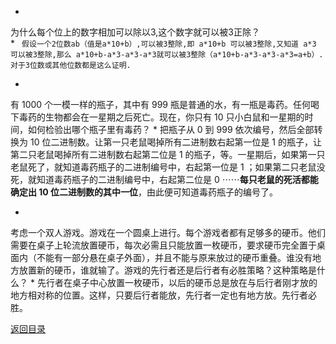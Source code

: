 * 
为什么每个位上的数字相加可以除以3,这个数字就可以被3正除？<br>
    * 
``` 假设一个2位数ab（值是a*10+b）,可以被3整除,即 a*10+b 可以被3整除,又知道 a*3 可以被3整除,那么 a*10+b-a*3-a*3-a*3就可以被3整除（a*10+b-a*3-a*3-a*3=a+b）.对于3位数或其他位数都是这么证明.```

* 
有 1000 个一模一样的瓶子，其中有 999 瓶是普通的水，有一瓶是毒药。任何喝下毒药的生物都会在一星期之后死亡。现在，你只有 10 只小白鼠和一星期的时间，如何检验出哪个瓶子里有毒药？
    * 
把瓶子从 0 到 999 依次编号，然后全部转换为 10 位二进制数。让第一只老鼠喝掉所有二进制数右起第一位是 1 的瓶子，让第二只老鼠喝掉所有二进制数右起第二位是 1 的瓶子，等。一星期后，如果第一只老鼠死了，就知道毒药瓶子的二进制编号中，右起第一位是 1 ；如果第二只老鼠没死，就知道毒药瓶子的二进制编号中，右起第二位是 0 ⋯⋯**每只老鼠的死活都能确定出 10 位二进制数的其中一位**，由此便可知道毒药瓶子的编号了。

* 
考虑一个双人游戏。游戏在一个圆桌上进行。每个游戏者都有足够多的硬币。他们需要在桌子上轮流放置硬币，每次必需且只能放置一枚硬币，要求硬币完全置于桌面内（不能有一部分悬在桌子外面），并且不能与原来放过的硬币重叠。谁没有地方放置新的硬币，谁就输了。游戏的先行者还是后行者有必胜策略？这种策略是什么？
    * 
先行者在桌子中心放置一枚硬币，以后的硬币总是放在与后行者刚才放的地方相对称的位置。这样，只要后行者能放，先行者一定也有地方放。先行者必胜。

[返回目录](README.md)